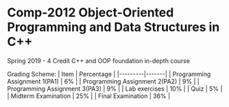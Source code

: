 # Comp-2012 Object-Oriented Programming and Data Structures in C++
Spring 2019 - 4 Credit C++ and OOP foundation in-depth course

Grading Scheme: 
| Item | Percentage |
|---------|-------|
| Programming Assignment 1(PA1)  |  6%  | 
| Programming Assignment 2(PA2)  |  9%  | 
| Programming Assignment 3(PA3)  |  9%  | 
| Lab exercises  |  10%  | 
| Quiz  |  5%  | 
| Midterm Examination  |  25%  | 
| Final Examination  |  36%  | 
